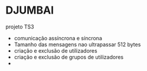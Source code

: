 # DJUMBAI
projeto TS3

- comunicação assíncrona e síncrona
- Tamanho das mensagens nao ultrapassar 512 bytes
- criação e exclusão de utilizadores
- criação e exclusão de grupos de utilizadores
- 